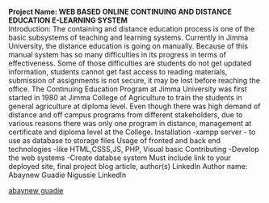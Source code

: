 **Project Name: WEB BASED ONLINE CONTINUING AND DISTANCE EDUCATION E-LEARNING SYSTEM**  
Introduction:
The containing and distance education process is one of the basic subsystems of teaching and learning systems. Currently in Jimma University, the distance education is going on manually. Because of this manual system has so many difficulties in its progress in terms of effectiveness. Some of those difficulties are students do not get updated information, students cannot get fast access to reading materials, submission of assignments is not secure, it may be lost before reaching the office.
The Continuing Education Program at Jimma University was first started in 1980 at Jimma College of Agriculture to train the students in general agriculture at diploma level. Even though there was high demand of distance and off campus programs from different stakeholders, due to various reasons there was only one program in distance, management at certificate and diploma level at the College. 
Installation
  -xampp server - to use as database to storage files
Usage of fronted and back end technologies
  -like HTML,CSSS,JS, PHP, Visual basic
Contributing
-Develop the web systems
-Create databse system
Must include link to your deployed site, final project blog article, author(s) LinkedIn
Author name:
Abaynew Guadie Nigussie
LinkedIn
<div class="badge-base LI-profile-badge" data-locale="en_US" data-size="medium" data-theme="light" data-type="VERTICAL" data-vanity="abaynew-guadie-b396892b" data-version="v1">
<a class="badge-base__link LI-simple-link" href="https://et.linkedin.com/in/abaynew-guadie-b396892b?trk=profile-badge">abaynew guadie</a>
</div>
